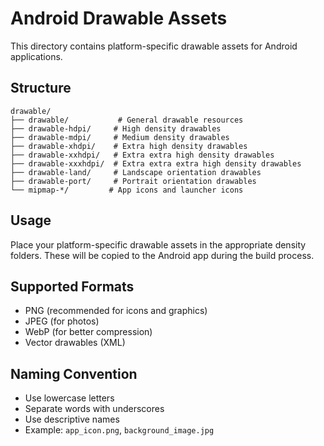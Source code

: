 # Android Drawable Assets

This directory contains platform-specific drawable assets for Android applications.

## Structure

```
drawable/
├── drawable/           # General drawable resources
├── drawable-hdpi/     # High density drawables
├── drawable-mdpi/     # Medium density drawables
├── drawable-xhdpi/    # Extra high density drawables
├── drawable-xxhdpi/   # Extra extra high density drawables
├── drawable-xxxhdpi/  # Extra extra extra high density drawables
├── drawable-land/     # Landscape orientation drawables
├── drawable-port/     # Portrait orientation drawables
└── mipmap-*/         # App icons and launcher icons
```

## Usage

Place your platform-specific drawable assets in the appropriate density folders. These will be copied to the Android app during the build process.

## Supported Formats

- PNG (recommended for icons and graphics)
- JPEG (for photos)
- WebP (for better compression)
- Vector drawables (XML)

## Naming Convention

- Use lowercase letters
- Separate words with underscores
- Use descriptive names
- Example: `app_icon.png`, `background_image.jpg`
